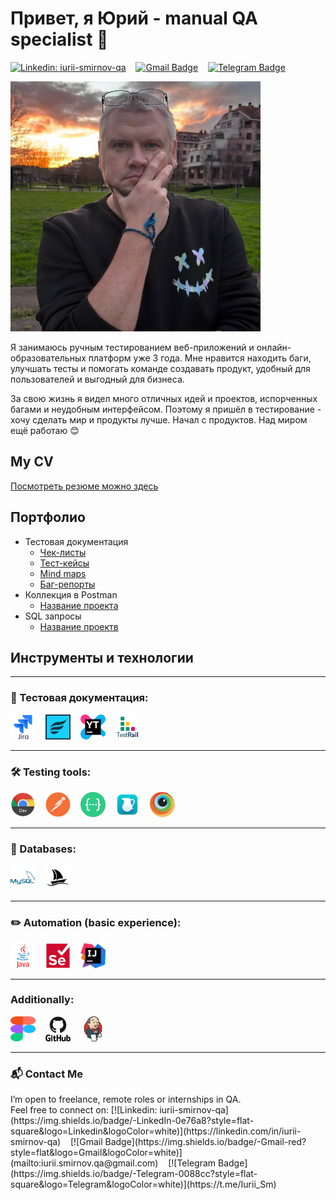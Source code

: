 # Привет, я Юрий - manual QA specialist 👋 
[![Linkedin: iurii-smirnov-qa](https://img.shields.io/badge/-LinkedIn-0e76a8?style=for-the-badge&logo=Linkedin&logoColor=white)](https://linkedin.com/in/iurii-smirnov-qa)&nbsp;&nbsp;&nbsp;
[![Gmail Badge](https://img.shields.io/badge/-Gmail-red?style=for-the-badge=Gmail&logoColor=white)](mailto:iurii.smirnov.qa@gmail.com)&nbsp;&nbsp;&nbsp;
[![Telegram Badge](https://img.shields.io/badge/-Telegram-0088cc?style=for-the-badge&logo=Telegram&logoColor=white)](https://t.me/Iurii_Sm)

<img src="https://github.com/iurii-sm/iurii-sm/blob/main/media/me.jpg" width="400"/>

Я занимаюсь ручным тестированием веб-приложений и онлайн-образовательных платформ уже 3 года. Мне нравится находить баги, улучшать тесты и помогать команде создавать продукт, удобный для пользователей и выгодный для бизнеса.

За свою жизнь я видел много отличных идей и проектов, испорченных багами и неудобным интерфейсом. Поэтому я пришёл в тестирование - хочу сделать мир и продукты лучше. Начал с продуктов. 
Над миром ещё работаю 😊

## My CV 

[Посмотреть резюме можно здесь](https://docs.google.com/document/d/1iARkSikuKywoJF7LJLibJqq2XQ0Li9ERGvVEFGLjX0Q/edit?usp=drive_link)

## Портфолио 
- Тестовая документация
  -  [Чек-листы](https://ссылочку_сюда)
  -  [Тест-кейсы](https://ссылочку_сюда)
  -  [Mind maps](https://ссылочку_сюда)
  -  [Баг-репорты](https://ссылочку_сюда)
- Коллекция в Postman 
  -  [Название проекта](https://ссылочку_сюда)
- SQL запросы 
  -  [Название проектв](https://ссылочку_сюда)
  

## Инструменты и технологии

---

### 💾 Тестовая документация:

<div>
<img src="https://github.com/iurii-sm/iurii-sm/blob/main/media/icons/jira.svg" title="jira" alt="jira" width="40" height="40"/>&nbsp;&nbsp;&nbsp;
<img src="https://github.com/iurii-sm/iurii-sm/blob/main/media/icons/zephyr.png" title="zephyr" alt="zephyr" width="40" height="40"/>&nbsp;&nbsp;&nbsp;
<img src="https://github.com/iurii-sm/iurii-sm/blob/main/media/icons/youtrack.svg" title="youtrack" alt="youtrack" width="40" height="40"/>&nbsp;&nbsp;&nbsp;
<img src="https://github.com/iurii-sm/iurii-sm/blob/main/media/icons/testrail.png" title="testrail" alt="testrail" width="40" height="40"/>
</div>

---

### 🛠 Testing tools:

<div>
<img src="https://github.com/iurii-sm/iurii-sm/blob/main/media/icons/chromedev.svg" title="chromedevtools" alt="chromedevtools" width="40" height="40"/>&nbsp;&nbsp;&nbsp;
<img src="https://github.com/iurii-sm/iurii-sm/blob/main/media/icons/postman.svg" title="postman" alt="postman" width="40" height="40"/>&nbsp;&nbsp;&nbsp;
<img src="https://github.com/iurii-sm/iurii-sm/blob/main/media/icons/swagger.png" title="swagger" alt="swagger" width="40" height="40"/>&nbsp;&nbsp;&nbsp;
<img src="https://github.com/iurii-sm/iurii-sm/blob/main/media/icons/charlesproxy.webp" title="charlesproxy" alt="charlesproxy" width="40" height="40"/>&nbsp;&nbsp;&nbsp;
<img src="https://github.com/iurii-sm/iurii-sm/blob/main/media/icons/browserstack.svg" title="browserstack" alt="browserstack" width="40" height="40"/>
</div>

---

### 💾 Databases:

<div>
<img src="https://github.com/iurii-sm/iurii-sm/blob/main/media/icons/mysql.svg" title="mysql" alt="mysql" width="40" height="40"/>&nbsp;&nbsp;&nbsp;
<img src="https://github.com/iurii-sm/iurii-sm/blob/main/media/icons/phpmyadmin.svg" title="phpmyadmin" alt="phpmyadmin" width="40" height="40"/>
</div>

---

### ✏️ Automation (basic experience):

<div>
<img src="https://github.com/iurii-sm/iurii-sm/blob/main/media/icons/java.svg" title="java" alt="java" width="40" height="40"/>&nbsp;&nbsp;&nbsp;
<img src="https://github.com/iurii-sm/iurii-sm/blob/main/media/icons/selenium.svg" title="selenium" alt="selenium" width="40" height="40"/>&nbsp;&nbsp;&nbsp;
<img src="https://github.com/iurii-sm/iurii-sm/blob/main/media/icons/intellij.png" title="intellijide" alt="intellijide" width="40" height="40"/>
</div>

---

### Additionally:

<div>
<img src="https://github.com/iurii-sm/iurii-sm/blob/main/media/icons/figma.svg" title="figma" alt="figma" width="40" height="40"/>&nbsp;&nbsp;&nbsp;
<img src="https://github.com/iurii-sm/iurii-sm/blob/main/media/icons/github.svg" title="github" alt="github" width="40" height="40"/>&nbsp;&nbsp;&nbsp;
<img src="https://github.com/iurii-sm/iurii-sm/blob/main/media/icons/jenkins.svg" title="jenkins" alt="jenkins" width="40" height="40"/>
</div>

---
### 📬 Contact Me

<div>
I’m open to freelance, remote roles or internships in QA. 
</div>
Feel free to connect on: 
[![Linkedin: iurii-smirnov-qa](https://img.shields.io/badge/-LinkedIn-0e76a8?style=flat-square&logo=Linkedin&logoColor=white)](https://linkedin.com/in/iurii-smirnov-qa)&nbsp;&nbsp;&nbsp;
[![Gmail Badge](https://img.shields.io/badge/-Gmail-red?style=flat&logo=Gmail&logoColor=white)](mailto:iurii.smirnov.qa@gmail.com)&nbsp;&nbsp;&nbsp;
[![Telegram Badge](https://img.shields.io/badge/-Telegram-0088cc?style=flat-square&logo=Telegram&logoColor=white)](https://t.me/Iurii_Sm)

